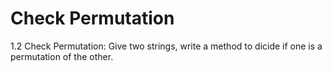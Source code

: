 # Check Permutation
1.2 Check Permutation: Give two strings, write a method to dicide if one is a permutation of the other. 